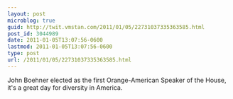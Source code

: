 ```yaml
---
layout: post
microblog: true
guid: http://twit.vmstan.com/2011/01/05/22731037335363585.html
post_id: 3044989
date: 2011-01-05T13:07:56-0600
lastmod: 2011-01-05T13:07:56-0600
type: post
url: /2011/01/05/22731037335363585.html
---
```

John Boehner elected as the first Orange-American Speaker of the House, it's a great day for diversity in America.
